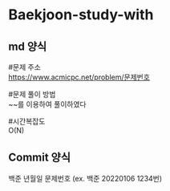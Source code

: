 # Baekjoon-study-with

## md 양식
#문제 주소\
https://www.acmicpc.net/problem/문제번호

#문제 풀이 방법\
~~를 이용하여 풀이하였다

#시간복잡도\
O(N)

## Commit 양식
백준 년월일 문제번호 (ex. 백준 20220106 1234번)

